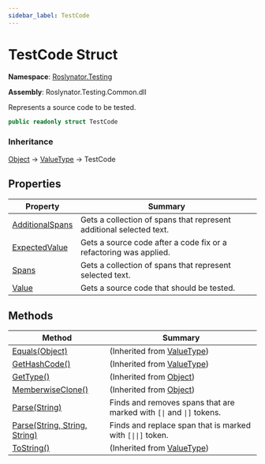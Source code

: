 ```yaml
---
sidebar_label: TestCode
---
```


# TestCode Struct

**Namespace**: [Roslynator.Testing](../index.md)

**Assembly**: Roslynator\.Testing\.Common\.dll

  
Represents a source code to be tested\.

```csharp
public readonly struct TestCode
```

### Inheritance

[Object](https://docs.microsoft.com/en-us/dotnet/api/system.object) &#x2192; [ValueType](https://docs.microsoft.com/en-us/dotnet/api/system.valuetype) &#x2192; TestCode

## Properties

| Property | Summary |
| -------- | ------- |
| [AdditionalSpans](AdditionalSpans/index.md) | Gets a collection of spans that represent additional selected text\. |
| [ExpectedValue](ExpectedValue/index.md) | Gets a source code after a code fix or a refactoring was applied\. |
| [Spans](Spans/index.md) | Gets a collection of spans that represent selected text\. |
| [Value](Value/index.md) | Gets a source code that should be tested\. |

## Methods

| Method | Summary |
| ------ | ------- |
| [Equals(Object)](https://docs.microsoft.com/en-us/dotnet/api/system.valuetype.equals) |  \(Inherited from [ValueType](https://docs.microsoft.com/en-us/dotnet/api/system.valuetype)\) |
| [GetHashCode()](https://docs.microsoft.com/en-us/dotnet/api/system.valuetype.gethashcode) |  \(Inherited from [ValueType](https://docs.microsoft.com/en-us/dotnet/api/system.valuetype)\) |
| [GetType()](https://docs.microsoft.com/en-us/dotnet/api/system.object.gettype) |  \(Inherited from [Object](https://docs.microsoft.com/en-us/dotnet/api/system.object)\) |
| [MemberwiseClone()](https://docs.microsoft.com/en-us/dotnet/api/system.object.memberwiseclone) |  \(Inherited from [Object](https://docs.microsoft.com/en-us/dotnet/api/system.object)\) |
| [Parse(String)](Parse/index.md#Roslynator_Testing_TestCode_Parse_System_String_) | Finds and removes spans that are marked with `[\|` and `\|]` tokens\. |
| [Parse(String, String, String)](Parse/index.md#Roslynator_Testing_TestCode_Parse_System_String_System_String_System_String_) | Finds and replace span that is marked with `[\|\|]` token\. |
| [ToString()](https://docs.microsoft.com/en-us/dotnet/api/system.valuetype.tostring) |  \(Inherited from [ValueType](https://docs.microsoft.com/en-us/dotnet/api/system.valuetype)\) |

